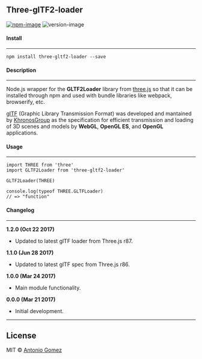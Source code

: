 ## Three-glTF2-loader

[![npm-image](https://img.shields.io/badge/npm-v1.2.0-ff69b4.svg)](https://www.npmjs.com/package/three-gltf2-loader)
![version-image](https://img.shields.io/badge/license-MIT-ff69b4.svg)


#### Install
--------

```
npm install three-gltf2-loader --save
```


#### Description
-----------

Node.js wrapper for the **GLTF2Loader** library from [three.js][0] so that it can be installed through npm and used with bundle libraries like webpack, browserify, etc.

[glTF](1) (Graphic Library Transmission Format) was developed and mantained by [KhronosGroup](2) as the specification for efficient transmission and loading of 3D scenes and models by **WebGL**, **OpenGL ES**, and **OpenGL** applications.



#### Usage
--------

```
import THREE from 'three'
import GLTF2Loader from 'three-gltf2-loader'

GLTF2Loader(THREE)

console.log(typeof THREE.GLTFLoader)
// => "function"
```


#### Changelog
--------

**1.2.0 (Oct 22 2017)**
* Updated to latest glTF loader from Three.js r87.

**1.1.0 (Jun 28 2017)**
* Updated to latest glTF spec from Three.js r86.

**1.0.0 (Mar 24 2017)**
* Main module functionality.

**0.0.0 (Mar 21 2017)**
* Initial development.


--------
## License
MIT © [Antonio Gomez][3]

[0]: https://github.com/mrdoob/three.js
[1]: https://github.com/KhronosGroup/glTF
[2]: https://www.khronos.org
[3]: http://antoniogomez.me/
